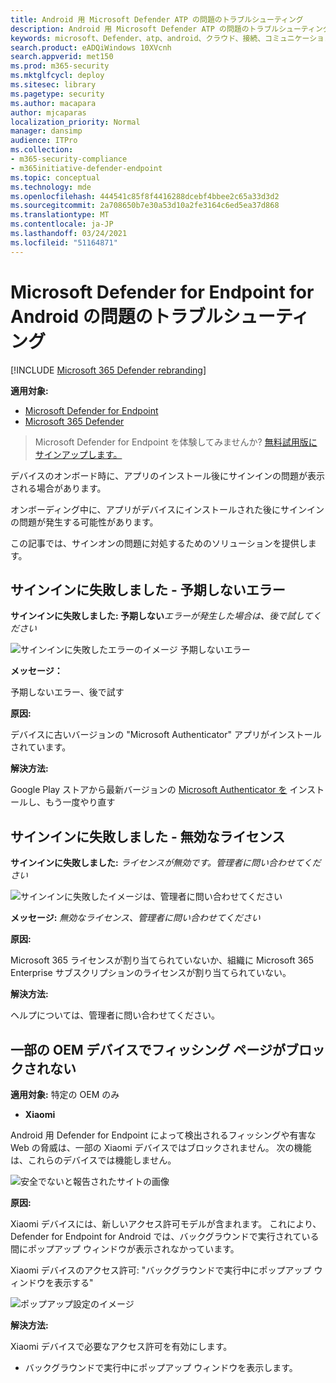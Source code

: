 ```yaml
---
title: Android 用 Microsoft Defender ATP の問題のトラブルシューティング
description: Android 用 Microsoft Defender ATP の問題のトラブルシューティング
keywords: microsoft、Defender、atp、android、クラウド、接続、コミュニケーション
search.product: eADQiWindows 10XVcnh
search.appverid: met150
ms.prod: m365-security
ms.mktglfcycl: deploy
ms.sitesec: library
ms.pagetype: security
ms.author: macapara
author: mjcaparas
localization_priority: Normal
manager: dansimp
audience: ITPro
ms.collection:
- m365-security-compliance
- m365initiative-defender-endpoint
ms.topic: conceptual
ms.technology: mde
ms.openlocfilehash: 444541c85f8f4416288dcebf4bbee2c65a33d3d2
ms.sourcegitcommit: 2a708650b7e30a53d10a2fe3164c6ed5ea37d868
ms.translationtype: MT
ms.contentlocale: ja-JP
ms.lasthandoff: 03/24/2021
ms.locfileid: "51164871"
---
```

# <a name="troubleshooting-issues-on-microsoft-defender-for-endpoint-for-android"></a>Microsoft Defender for Endpoint for Android の問題のトラブルシューティング

[!INCLUDE [Microsoft 365 Defender rebranding](../../includes/microsoft-defender.md)]

**適用対象:**
- [Microsoft Defender for Endpoint](https://go.microsoft.com/fwlink/p/?linkid=2154037)
- [Microsoft 365 Defender](https://go.microsoft.com/fwlink/?linkid=2118804)

> Microsoft Defender for Endpoint を体験してみませんか? [無料試用版にサインアップします。](https://www.microsoft.com/microsoft-365/windows/microsoft-defender-atp?ocid=docs-wdatp-exposedapis-abovefoldlink) 

デバイスのオンボード時に、アプリのインストール後にサインインの問題が表示される場合があります。

オンボーディング中に、アプリがデバイスにインストールされた後にサインインの問題が発生する可能性があります。

この記事では、サインオンの問題に対処するためのソリューションを提供します。  

## <a name="sign-in-failed---unexpected-error"></a>サインインに失敗しました - 予期しないエラー
**サインインに失敗しました: 予期しない***エラーが発生した場合は、後で試してください*

![サインインに失敗したエラーのイメージ 予期しないエラー](images/f9c3bad127d636c1f150d79814f35d4c.png)

**メッセージ：**

予期しないエラー、後で試す

**原因:**

デバイスに古いバージョンの "Microsoft Authenticator" アプリがインストールされています。

**解決方法:**

Google Play ストアから最新バージョンの [Microsoft Authenticator を](https://play.google.com/store/apps/details?androidid=com.azure.authenticator) インストールし、もう一度やり直す

## <a name="sign-in-failed---invalid-license"></a>サインインに失敗しました - 無効なライセンス

**サインインに失敗しました:** *ライセンスが無効です。管理者に問い合わせてください*

![サインインに失敗したイメージは、管理者に問い合わせてください](images/920e433f440fa1d3d298e6a2a43d4811.png)

**メッセージ:** *無効なライセンス、管理者に問い合わせてください*

**原因:**

Microsoft 365 ライセンスが割り当てられていないか、組織に Microsoft 365 Enterprise サブスクリプションのライセンスが割り当てられていない。

**解決方法:**

ヘルプについては、管理者に問い合わせてください。

## <a name="phishing-pages-arent-blocked-on-some-oem-devices"></a>一部の OEM デバイスでフィッシング ページがブロックされない

**適用対象:** 特定の OEM のみ

-   **Xiaomi**

Android 用 Defender for Endpoint によって検出されるフィッシングや有害な Web の脅威は、一部の Xiaomi デバイスではブロックされません。 次の機能は、これらのデバイスでは機能しません。

![安全でないと報告されたサイトの画像](images/0c04975c74746a5cdb085e1d9386e713.png)


**原因:**

Xiaomi デバイスには、新しいアクセス許可モデルが含まれます。 これにより、Defender for Endpoint for Android では、バックグラウンドで実行されている間にポップアップ ウィンドウが表示されなかっています。

Xiaomi デバイスのアクセス許可: "バックグラウンドで実行中にポップアップ ウィンドウを表示する"

![ポップアップ設定のイメージ](images/6e48e7b29daf50afddcc6c8c7d59fd64.png)

**解決方法:**

Xiaomi デバイスで必要なアクセス許可を有効にします。

- バックグラウンドで実行中にポップアップ ウィンドウを表示します。
